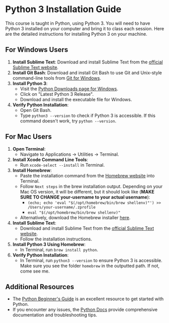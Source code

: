# Python 3 Installation Guide

This course is taught in Python, using Python 3. You will need to have Python 3 installed on your computer and bring it to class each session. Here are the detailed instructions for installing Python 3 on your machine.

## For Windows Users

1. **Install Sublime Text**: Download and install Sublime Text from the [official Sublime Text website](https://www.sublimetext.com).
2. **Install Git Bash**: Download and install Git Bash to use Git and Unix-style command-line tools from [Git for Windows](https://gitforwindows.org).
3. **Install Python 3**:
   - Visit the [Python Downloads page for Windows](https://www.python.org/downloads/windows/).
   - Click on "Latest Python 3 Release".
   - Download and install the executable file for Windows.
4. **Verify Python Installation**:
   - Open Git Bash.
   - Type `python3 --version` to check if Python 3 is accessible. If this command doesn't work, try `python --version`.

## For Mac Users

1. **Open Terminal**:
   - Navigate to Applications → Utilities → Terminal.
2. **Install Xcode Command Line Tools**:
   - Run `xcode-select --install` in Terminal.
3. **Install Homebrew**:
   - Paste the installation command from the [Homebrew website](https://brew.sh) into Terminal.
   - Follow `Next steps` in the brew installation output. Depending on your Mac OS version, it will be different, but it should look like (**MAKE SURE TO CHANGE your-username to your actual username**):
        - `(echo; echo 'eval "$(/opt/homebrew/bin/brew shellenv)"') >> /Users/your-username/.zprofile`
        - `eval "$(/opt/homebrew/bin/brew shellenv)"`
   - Alternatively, download the Homebrew installer [here](https://github.com/Homebrew/brew/releases/tag/4.3.6).
4. **Install Sublime Text**:
   - Download and install Sublime Text from the [official Sublime Text website](https://www.sublimetext.com).
   - Follow the installation instructions.
5. **Install Python 3 Using Homebrew**:
   - In Terminal, run `brew install python`.
6. **Verify Python Installation**:
   - In Terminal, run `python3 --version` to ensure Python 3 is accessible. Make sure you see the folder `homebrew` in the outputted path. If not, come see me.

## Additional Resources

- The [Python Beginner's Guide](https://wiki.python.org/moin/BeginnersGuide) is an excellent resource to get started with Python.
- If you encounter any issues, the [Python Docs](https://docs.python.org/3/) provide comprehensive documentation and troubleshooting tips.
